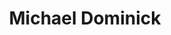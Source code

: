 ---
avatar: /images/people/michael.jpg
avatar_small: /images/people/michael_small.jpg
bio: ''
homepage: https://themadbotter.com
instagram: null
linkedin: null
title: Michael Dominick
twitter: https://twitter.com/dominucco
type: guest
username: michael
youtube: null
---